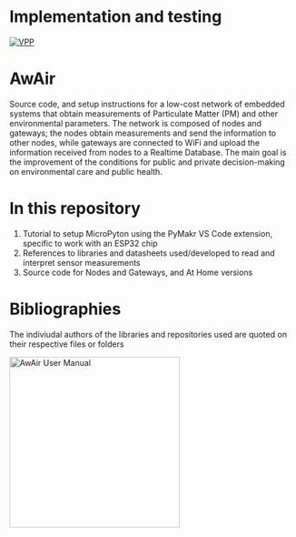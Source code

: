 # Implementation and testing
<a href="https://github.com/enriquefloresmedina/AwAir-Sensor/blob/eef4b75902d785a489e028614c01a48852eefb2b/Implementation%20and%20testing/Implementaci%C3%B3n%20y%20evaluaci%C3%B3n.pdf">
  <img src="https://github.com/enriquefloresmedina/AwAir-Sensor/blob/11a4814b5b2d3fe26b3879f0b0118b333bf93f0f/Implementation%20and%20testing/VPP.png" alt="VPP">
</a>

# AwAir
Source code, and setup instructions for a low-cost network of embedded systems that obtain measurements of Particulate Matter (PM) and other environmental parameters. The network is composed of nodes and gateways; the nodes obtain measurements and send the information to other nodes, while gateways are connected to WiFi and upload the information received from nodes to a Realtime Database. The main goal is the improvement of the conditions for public and private decision-making on environmental care and public health.

# In this repository
1. Tutorial to setup MicroPyton using the PyMakr VS Code extension, specific to work with an ESP32 chip
2. References to libraries and datasheets used/developed to read and interpret sensor measurements
3. Source code for Nodes and Gateways, and At Home versions

# Bibliographies
The indiviudal authors of the libraries and repositories used are quoted on their respective files or folders

<img src="https://github.com/enriquefloresmedina/AwAir-Sensor/blob/4d96daa2231ab8e307c0025410944f376e842227/PCBs%2C%20schematics%2C%20and%20diagrams/QR%20Logo.png" alt="AwAir User Manual" width="300" >
